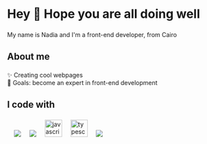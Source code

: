<h1 align="left">Hey 👋 Hope you are all doing well</h1>

###

<p align="left">My name is Nadia and I'm a front-end developer, from Cairo </p>

###

<h2 align="left">About me</h2>

###

<p align="left">✨ Creating cool webpages <br>🎯 Goals: become an expert in front-end development <br></p>

###

<h2 align="left">I code with</h2>

###

<div align="left">
  <img width="12" />
  <img src="https://cdn.jsdelivr.net/gh/devicons/devicon@latest/icons/html5/html5-original.svg" />
  <img width="12" />
  <img src="https://cdn.jsdelivr.net/gh/devicons/devicon@latest/icons/css3/css3-original.svg" />
  <img width="12" />
  <img src="https://cdn.jsdelivr.net/gh/devicons/devicon/icons/javascript/javascript-original.svg" height="40" alt="javascript logo"  />
  <img width="12" />
  <img src="https://cdn.jsdelivr.net/gh/devicons/devicon/icons/typescript/typescript-original.svg" height="40" alt="typescript logo"  />
  <img width="12" />
  <img src="https://cdn.jsdelivr.net/gh/devicons/devicon@latest/icons/angularjs/angularjs-original.svg" />
   <img width="12" />

  
</div>

###
